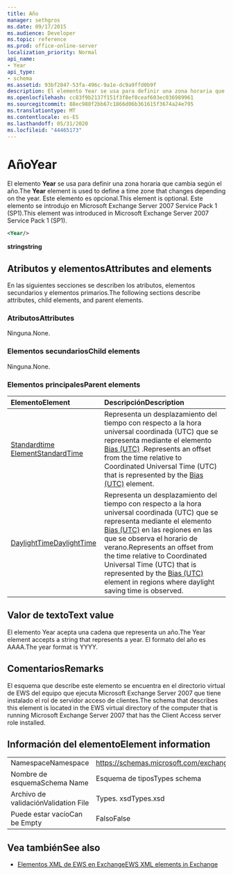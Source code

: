 ```yaml
---
title: Año
manager: sethgros
ms.date: 09/17/2015
ms.audience: Developer
ms.topic: reference
ms.prod: office-online-server
localization_priority: Normal
api_name:
- Year
api_type:
- schema
ms.assetid: 93bf2847-53fa-496c-9a1e-dc9a9ffd0b9f
description: El elemento Year se usa para definir una zona horaria que cambia según el año. Este elemento es opcional. Este elemento se introdujo en Microsoft Exchange Server 2007 Service Pack 1 (SP1).
ms.openlocfilehash: cc83f9b2137f151f3f8ef0ceaf603ec036989961
ms.sourcegitcommit: 88ec988f2bb67c1866d06b361615f3674a24e795
ms.translationtype: MT
ms.contentlocale: es-ES
ms.lasthandoff: 05/31/2020
ms.locfileid: "44465173"
---
```

# <a name="year"></a><span data-ttu-id="39766-105">Año</span><span class="sxs-lookup"><span data-stu-id="39766-105">Year</span></span>

<span data-ttu-id="39766-106">El elemento **Year** se usa para definir una zona horaria que cambia según el año.</span><span class="sxs-lookup"><span data-stu-id="39766-106">The **Year** element is used to define a time zone that changes depending on the year.</span></span> <span data-ttu-id="39766-107">Este elemento es opcional.</span><span class="sxs-lookup"><span data-stu-id="39766-107">This element is optional.</span></span> <span data-ttu-id="39766-108">Este elemento se introdujo en Microsoft Exchange Server 2007 Service Pack 1 (SP1).</span><span class="sxs-lookup"><span data-stu-id="39766-108">This element was introduced in Microsoft Exchange Server 2007 Service Pack 1 (SP1).</span></span> 
  
```xml
<Year/>
```

<span data-ttu-id="39766-109">**string**</span><span class="sxs-lookup"><span data-stu-id="39766-109">**string**</span></span>

## <a name="attributes-and-elements"></a><span data-ttu-id="39766-110">Atributos y elementos</span><span class="sxs-lookup"><span data-stu-id="39766-110">Attributes and elements</span></span>

<span data-ttu-id="39766-111">En las siguientes secciones se describen los atributos, elementos secundarios y elementos primarios.</span><span class="sxs-lookup"><span data-stu-id="39766-111">The following sections describe attributes, child elements, and parent elements.</span></span>
  
### <a name="attributes"></a><span data-ttu-id="39766-112">Atributos</span><span class="sxs-lookup"><span data-stu-id="39766-112">Attributes</span></span>

<span data-ttu-id="39766-113">Ninguna.</span><span class="sxs-lookup"><span data-stu-id="39766-113">None.</span></span>
  
### <a name="child-elements"></a><span data-ttu-id="39766-114">Elementos secundarios</span><span class="sxs-lookup"><span data-stu-id="39766-114">Child elements</span></span>

<span data-ttu-id="39766-115">Ninguna.</span><span class="sxs-lookup"><span data-stu-id="39766-115">None.</span></span>
  
### <a name="parent-elements"></a><span data-ttu-id="39766-116">Elementos principales</span><span class="sxs-lookup"><span data-stu-id="39766-116">Parent elements</span></span>

|<span data-ttu-id="39766-117">**Elemento**</span><span class="sxs-lookup"><span data-stu-id="39766-117">**Element**</span></span>|<span data-ttu-id="39766-118">**Descripción**</span><span class="sxs-lookup"><span data-stu-id="39766-118">**Description**</span></span>|
|:-----|:-----|
|[<span data-ttu-id="39766-119">Standardtime Element</span><span class="sxs-lookup"><span data-stu-id="39766-119">StandardTime</span></span>](standardtime.md) <br/> |<span data-ttu-id="39766-120">Representa un desplazamiento del tiempo con respecto a la hora universal coordinada (UTC) que se representa mediante el elemento [Bias (UTC)](bias-utc.md) .</span><span class="sxs-lookup"><span data-stu-id="39766-120">Represents an offset from the time relative to Coordinated Universal Time (UTC) that is represented by the [Bias (UTC)](bias-utc.md) element.</span></span>  <br/> |
|[<span data-ttu-id="39766-121">DaylightTime</span><span class="sxs-lookup"><span data-stu-id="39766-121">DaylightTime</span></span>](daylighttime.md) <br/> |<span data-ttu-id="39766-122">Representa un desplazamiento del tiempo con respecto a la hora universal coordinada (UTC) que se representa mediante el elemento [Bias (UTC)](bias-utc.md) en las regiones en las que se observa el horario de verano.</span><span class="sxs-lookup"><span data-stu-id="39766-122">Represents an offset from the time relative to Coordinated Universal Time (UTC) that is represented by the [Bias (UTC)](bias-utc.md) element in regions where daylight saving time is observed.</span></span>  <br/> |
   
## <a name="text-value"></a><span data-ttu-id="39766-123">Valor de texto</span><span class="sxs-lookup"><span data-stu-id="39766-123">Text value</span></span>

<span data-ttu-id="39766-124">El elemento Year acepta una cadena que representa un año.</span><span class="sxs-lookup"><span data-stu-id="39766-124">The Year element accepts a string that represents a year.</span></span> <span data-ttu-id="39766-125">El formato del año es AAAA.</span><span class="sxs-lookup"><span data-stu-id="39766-125">The year format is YYYY.</span></span>
  
## <a name="remarks"></a><span data-ttu-id="39766-126">Comentarios</span><span class="sxs-lookup"><span data-stu-id="39766-126">Remarks</span></span>

<span data-ttu-id="39766-127">El esquema que describe este elemento se encuentra en el directorio virtual de EWS del equipo que ejecuta Microsoft Exchange Server 2007 que tiene instalado el rol de servidor acceso de clientes.</span><span class="sxs-lookup"><span data-stu-id="39766-127">The schema that describes this element is located in the EWS virtual directory of the computer that is running Microsoft Exchange Server 2007 that has the Client Access server role installed.</span></span>
  
## <a name="element-information"></a><span data-ttu-id="39766-128">Información del elemento</span><span class="sxs-lookup"><span data-stu-id="39766-128">Element information</span></span>

|||
|:-----|:-----|
|<span data-ttu-id="39766-129">Namespace</span><span class="sxs-lookup"><span data-stu-id="39766-129">Namespace</span></span>  <br/> |https://schemas.microsoft.com/exchange/services/2006/types  <br/> |
|<span data-ttu-id="39766-130">Nombre de esquema</span><span class="sxs-lookup"><span data-stu-id="39766-130">Schema Name</span></span>  <br/> |<span data-ttu-id="39766-131">Esquema de tipos</span><span class="sxs-lookup"><span data-stu-id="39766-131">Types schema</span></span>  <br/> |
|<span data-ttu-id="39766-132">Archivo de validación</span><span class="sxs-lookup"><span data-stu-id="39766-132">Validation File</span></span>  <br/> |<span data-ttu-id="39766-133">Types. xsd</span><span class="sxs-lookup"><span data-stu-id="39766-133">Types.xsd</span></span>  <br/> |
|<span data-ttu-id="39766-134">Puede estar vacío</span><span class="sxs-lookup"><span data-stu-id="39766-134">Can be Empty</span></span>  <br/> |<span data-ttu-id="39766-135">Falso</span><span class="sxs-lookup"><span data-stu-id="39766-135">False</span></span>  <br/> |
   
## <a name="see-also"></a><span data-ttu-id="39766-136">Vea también</span><span class="sxs-lookup"><span data-stu-id="39766-136">See also</span></span>

- [<span data-ttu-id="39766-137">Elementos XML de EWS en Exchange</span><span class="sxs-lookup"><span data-stu-id="39766-137">EWS XML elements in Exchange</span></span>](ews-xml-elements-in-exchange.md)

